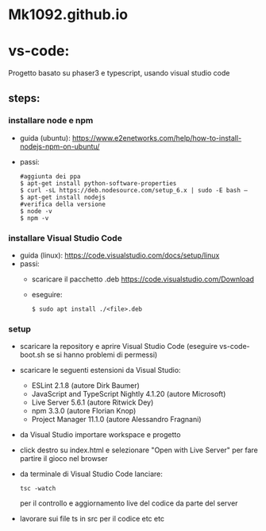 # Mk1092.github.io

# vs-code:
Progetto basato su phaser3 e typescript, usando visual studio code

## steps:

### installare node e npm

- guida (ubuntu): https://www.e2enetworks.com/help/how-to-install-nodejs-npm-on-ubuntu/
- passi:

	```
	#aggiunta dei ppa
	$ apt-get install python-software-properties
	$ curl -sL https://deb.nodesource.com/setup_6.x | sudo -E bash –
	$ apt-get install nodejs
	#verifica della versione
	$ node -v
	$ npm -v
	```

### installare Visual Studio Code

- guida (linux): https://code.visualstudio.com/docs/setup/linux
- passi:
  - scaricare il pacchetto .deb https://code.visualstudio.com/Download
  - eseguire:

	```
	$ sudo apt install ./<file>.deb
	```

### setup
- scaricare la repository e aprire Visual Studio Code (eseguire vs-code-boot.sh se si hanno problemi di permessi)
- scaricare le seguenti estensioni da Visual Studio:
  - ESLint 2.1.8 (autore Dirk Baumer)
  - JavaScript and TypeScript Nightly 4.1.20 (autore Microsoft)
  - Live Server 5.6.1 (autore Ritwick Dey)
  - npm 3.3.0 (autore Florian Knop)
  - Project Manager 11.1.0 (autore Alessandro Fragnani)

- da Visual Studio importare workspace e progetto
- click destro su index.html e selezionare "Open with Live Server" per fare partire il gioco nel browser
- da terminale di Visual Studio Code lanciare:
	```
 	tsc -watch
 	```
 	per il controllo e aggiornamento live del codice da parte del server
- lavorare sui file ts in src per il codice etc etc